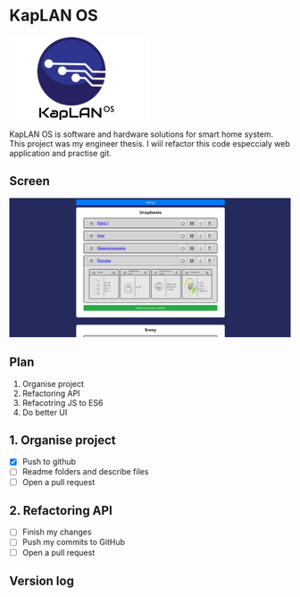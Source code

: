 # KapLAN OS
<img src='https://github.com/martinpriest/KapLAN-OS/blob/master/img/template/kaplanos.png' alt='KapLAN OS'/>

KapLAN OS is software and hardware solutions for smart home system.<br/>
This project was my engineer thesis. I wiil refactor this code especcialy web application and practise git.

## Screen
<img src='https://github.com/martinpriest/KapLAN-OS/blob/master/img/screen1.png' alt='KapLAN OS'/>

## Plan
1. Organise project
2. Refactoring API
3. Refacotring JS to ES6
4. Do better UI

## 1. Organise project
- [x] Push to github
- [ ] Readme folders and describe files
- [ ] Open a pull request

## 2. Refactoring API
- [ ] Finish my changes
- [ ] Push my commits to GitHub
- [ ] Open a pull request

## Version log
